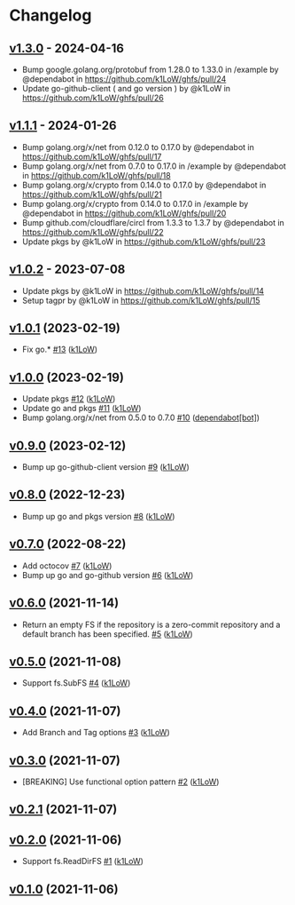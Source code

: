 # Changelog

## [v1.3.0](https://github.com/k1LoW/ghfs/compare/v1.2.0...v1.3.0) - 2024-04-16
- Bump google.golang.org/protobuf from 1.28.0 to 1.33.0 in /example by @dependabot in https://github.com/k1LoW/ghfs/pull/24
- Update go-github-client ( and go version ) by @k1LoW in https://github.com/k1LoW/ghfs/pull/26

## [v1.1.1](https://github.com/k1LoW/ghfs/compare/v1.1.0...v1.1.1) - 2024-01-26
- Bump golang.org/x/net from 0.12.0 to 0.17.0 by @dependabot in https://github.com/k1LoW/ghfs/pull/17
- Bump golang.org/x/net from 0.7.0 to 0.17.0 in /example by @dependabot in https://github.com/k1LoW/ghfs/pull/18
- Bump golang.org/x/crypto from 0.14.0 to 0.17.0 by @dependabot in https://github.com/k1LoW/ghfs/pull/21
- Bump golang.org/x/crypto from 0.14.0 to 0.17.0 in /example by @dependabot in https://github.com/k1LoW/ghfs/pull/20
- Bump github.com/cloudflare/circl from 1.3.3 to 1.3.7 by @dependabot in https://github.com/k1LoW/ghfs/pull/22
- Update pkgs by @k1LoW in https://github.com/k1LoW/ghfs/pull/23

## [v1.0.2](https://github.com/k1LoW/ghfs/compare/v1.0.1...v1.0.2) - 2023-07-08
- Update pkgs by @k1LoW in https://github.com/k1LoW/ghfs/pull/14
- Setup tagpr by @k1LoW in https://github.com/k1LoW/ghfs/pull/15

## [v1.0.1](https://github.com/k1LoW/ghfs/compare/v1.0.0...v1.0.1) (2023-02-19)

* Fix go.* [#13](https://github.com/k1LoW/ghfs/pull/13) ([k1LoW](https://github.com/k1LoW))

## [v1.0.0](https://github.com/k1LoW/ghfs/compare/v0.9.0...v1.0.0) (2023-02-19)

* Update pkgs [#12](https://github.com/k1LoW/ghfs/pull/12) ([k1LoW](https://github.com/k1LoW))
* Update go and pkgs [#11](https://github.com/k1LoW/ghfs/pull/11) ([k1LoW](https://github.com/k1LoW))
* Bump golang.org/x/net from 0.5.0 to 0.7.0 [#10](https://github.com/k1LoW/ghfs/pull/10) ([dependabot[bot]](https://github.com/apps/dependabot))

## [v0.9.0](https://github.com/k1LoW/ghfs/compare/v0.8.0...v0.9.0) (2023-02-12)

* Bump up go-github-client version [#9](https://github.com/k1LoW/ghfs/pull/9) ([k1LoW](https://github.com/k1LoW))

## [v0.8.0](https://github.com/k1LoW/ghfs/compare/v0.7.0...v0.8.0) (2022-12-23)

* Bump up go and pkgs version [#8](https://github.com/k1LoW/ghfs/pull/8) ([k1LoW](https://github.com/k1LoW))

## [v0.7.0](https://github.com/k1LoW/ghfs/compare/v0.6.0...v0.7.0) (2022-08-22)

* Add octocov [#7](https://github.com/k1LoW/ghfs/pull/7) ([k1LoW](https://github.com/k1LoW))
* Bump up go and go-github version [#6](https://github.com/k1LoW/ghfs/pull/6) ([k1LoW](https://github.com/k1LoW))

## [v0.6.0](https://github.com/k1LoW/ghfs/compare/v0.5.0...v0.6.0) (2021-11-14)

* Return an empty FS if the repository is a zero-commit repository and a default branch has been specified. [#5](https://github.com/k1LoW/ghfs/pull/5) ([k1LoW](https://github.com/k1LoW))

## [v0.5.0](https://github.com/k1LoW/ghfs/compare/v0.4.0...v0.5.0) (2021-11-08)

* Support fs.SubFS [#4](https://github.com/k1LoW/ghfs/pull/4) ([k1LoW](https://github.com/k1LoW))

## [v0.4.0](https://github.com/k1LoW/ghfs/compare/v0.3.0...v0.4.0) (2021-11-07)

* Add Branch and Tag options [#3](https://github.com/k1LoW/ghfs/pull/3) ([k1LoW](https://github.com/k1LoW))

## [v0.3.0](https://github.com/k1LoW/ghfs/compare/v0.2.1...v0.3.0) (2021-11-07)

* [BREAKING] Use functional option pattern [#2](https://github.com/k1LoW/ghfs/pull/2) ([k1LoW](https://github.com/k1LoW))

## [v0.2.1](https://github.com/k1LoW/ghfs/compare/v0.2.0...v0.2.1) (2021-11-07)


## [v0.2.0](https://github.com/k1LoW/ghfs/compare/v0.1.0...v0.2.0) (2021-11-06)

* Support fs.ReadDirFS [#1](https://github.com/k1LoW/ghfs/pull/1) ([k1LoW](https://github.com/k1LoW))

## [v0.1.0](https://github.com/k1LoW/ghfs/compare/a4b05ac393a8...v0.1.0) (2021-11-06)
